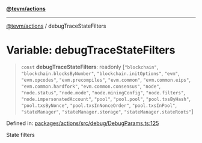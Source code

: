 [**@tevm/actions**](../README.md)

***

[@tevm/actions](../globals.md) / debugTraceStateFilters

# Variable: debugTraceStateFilters

> `const` **debugTraceStateFilters**: readonly \[`"blockchain"`, `"blockchain.blocksByNumber"`, `"blockchain.initOptions"`, `"evm"`, `"evm.opcodes"`, `"evm.precompiles"`, `"evm.common"`, `"evm.common.eips"`, `"evm.common.hardfork"`, `"evm.common.consensus"`, `"node"`, `"node.status"`, `"node.mode"`, `"node.miningConfig"`, `"node.filters"`, `"node.impersonatedAccount"`, `"pool"`, `"pool.pool"`, `"pool.txsByHash"`, `"pool.txsByNonce"`, `"pool.txsInNonceOrder"`, `"pool.txsInPool"`, `"stateManager"`, `"stateManager.storage"`, `"stateManager.stateRoots"`\]

Defined in: [packages/actions/src/debug/DebugParams.ts:125](https://github.com/evmts/tevm-monorepo/blob/main/packages/actions/src/debug/DebugParams.ts#L125)

State filters
